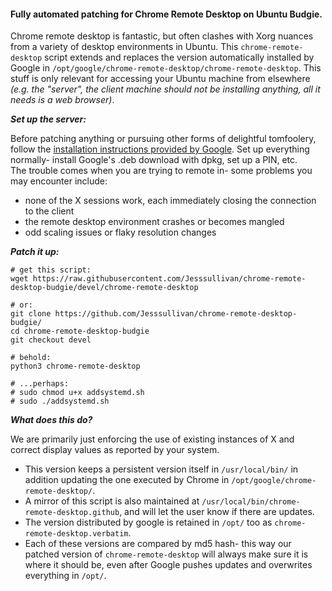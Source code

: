 
#### Fully automated patching for Chrome Remote Desktop on Ubuntu Budgie.


Chrome remote desktop is fantastic, but often clashes with Xorg nuances from a variety of desktop environments in Ubuntu.  This `chrome-remote-desktop` script extends and replaces the version automatically installed by Google in `/opt/google/chrome-remote-desktop/chrome-remote-desktop`. This stuff is only relevant for accessing your Ubuntu machine from elsewhere *(e.g. the "server", the client machine should not be installing anything, all it needs is a web browser)*.



***Set up the server:***

Before patching anything or pursuing other forms of delightful tomfoolery, follow the [installation instructions provided by Google](https://remotedesktop.google.com/access/).  Set up everything normally- install Google's .deb download with dpkg, set up a PIN, etc.   
The trouble comes when you are trying to remote in- some problems you may encounter include:
- none of the X sessions work, each immediately closing the connection to the client
- the remote desktop environment crashes or becomes mangled
- odd scaling issues or flaky resolution changes


***Patch it up:***

```
# get this script:
wget https://raw.githubusercontent.com/Jesssullivan/chrome-remote-desktop-budgie/devel/chrome-remote-desktop

# or:
git clone https://github.com/Jesssullivan/chrome-remote-desktop-budgie/ 
cd chrome-remote-desktop-budgie 
git checkout devel

# behold:
python3 chrome-remote-desktop

# ...perhaps:
# sudo chmod u+x addsystemd.sh
# sudo ./addsystemd.sh
```

***What does this do?***

We are primarily just enforcing the use of existing instances of X and correct display values as reported by your system.

- This version keeps a persistent version itself in `/usr/local/bin/` in addition updating the one executed by Chrome in `/opt/google/chrome-remote-desktop/`.        
- A mirror of this script is also maintained at `/usr/local/bin/chrome-remote-desktop.github`, and will let the user know if there are updates.   
- The version distributed by google is retained in `/opt/` too as `chrome-remote-desktop.verbatim`.   
- Each of these versions are compared by md5 hash- this way our patched version of `chrome-remote-desktop` will always make sure it is where it should be, even after Google pushes updates and overwrites everything in `/opt/`.
